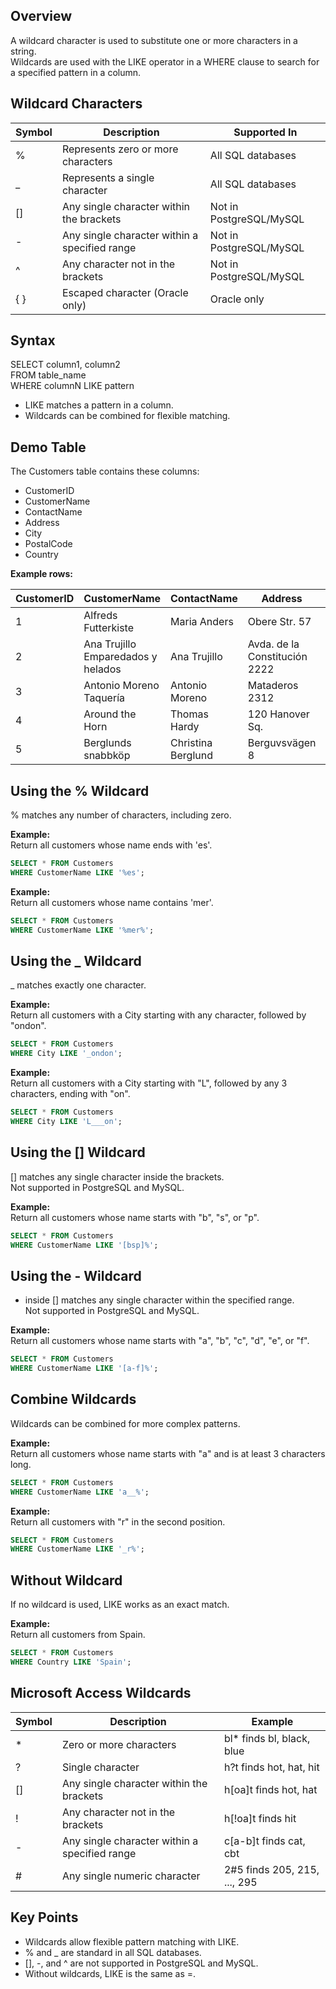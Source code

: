## Overview

A wildcard character is used to substitute one or more characters in a string.  
Wildcards are used with the LIKE operator in a WHERE clause to search for a specified pattern in a column.

## Wildcard Characters

| Symbol | Description                                   | Supported In                |
|--------|-----------------------------------------------|-----------------------------|
| %      | Represents zero or more characters            | All SQL databases           |
| _      | Represents a single character                 | All SQL databases           |
| []     | Any single character within the brackets      | Not in PostgreSQL/MySQL     |
| -      | Any single character within a specified range | Not in PostgreSQL/MySQL     |
| ^      | Any character not in the brackets             | Not in PostgreSQL/MySQL     |
| { }    | Escaped character (Oracle only)               | Oracle only                 |

## Syntax

SELECT column1, column2  
FROM table_name  
WHERE columnN LIKE pattern

- LIKE matches a pattern in a column.
- Wildcards can be combined for flexible matching.

## Demo Table

The Customers table contains these columns:

- CustomerID
- CustomerName
- ContactName
- Address
- City
- PostalCode
- Country

**Example rows:**

| CustomerID | CustomerName                       | ContactName      | Address                | City        | PostalCode | Country  |
|------------|------------------------------------|------------------|------------------------|-------------|------------|----------|
| 1          | Alfreds Futterkiste                | Maria Anders     | Obere Str. 57          | Berlin      | 12209      | Germany  |
| 2          | Ana Trujillo Emparedados y helados | Ana Trujillo     | Avda. de la Constitución 2222 | México D.F. | 05021      | Mexico   |
| 3          | Antonio Moreno Taquería            | Antonio Moreno   | Mataderos 2312         | México D.F. | 05023      | Mexico   |
| 4          | Around the Horn                    | Thomas Hardy     | 120 Hanover Sq.        | London      | WA1 1DP    | UK       |
| 5          | Berglunds snabbköp                 | Christina Berglund | Berguvsvägen 8       | Luleå       | S-958 22   | Sweden   |

## Using the % Wildcard

% matches any number of characters, including zero.

**Example:**  
Return all customers whose name ends with 'es'.

```sql
SELECT * FROM Customers
WHERE CustomerName LIKE '%es';
```

**Example:**  
Return all customers whose name contains 'mer'.

```sql
SELECT * FROM Customers
WHERE CustomerName LIKE '%mer%';
```

## Using the _ Wildcard

_ matches exactly one character.

**Example:**  
Return all customers with a City starting with any character, followed by "ondon".

```sql
SELECT * FROM Customers
WHERE City LIKE '_ondon';
```

**Example:**  
Return all customers with a City starting with "L", followed by any 3 characters, ending with "on".

```sql
SELECT * FROM Customers
WHERE City LIKE 'L___on';
```

## Using the [] Wildcard

[] matches any single character inside the brackets.  
Not supported in PostgreSQL and MySQL.

**Example:**  
Return all customers whose name starts with "b", "s", or "p".

```sql
SELECT * FROM Customers
WHERE CustomerName LIKE '[bsp]%';
```

## Using the - Wildcard

- inside [] matches any single character within the specified range.  
Not supported in PostgreSQL and MySQL.

**Example:**  
Return all customers whose name starts with "a", "b", "c", "d", "e", or "f".

```sql
SELECT * FROM Customers
WHERE CustomerName LIKE '[a-f]%';
```

## Combine Wildcards

Wildcards can be combined for more complex patterns.

**Example:**  
Return all customers whose name starts with "a" and is at least 3 characters long.

```sql
SELECT * FROM Customers
WHERE CustomerName LIKE 'a__%';
```

**Example:**  
Return all customers with "r" in the second position.

```sql
SELECT * FROM Customers
WHERE CustomerName LIKE '_r%';
```

## Without Wildcard

If no wildcard is used, LIKE works as an exact match.

**Example:**  
Return all customers from Spain.

```sql
SELECT * FROM Customers
WHERE Country LIKE 'Spain';
```

## Microsoft Access Wildcards

| Symbol | Description                                   | Example                        |
|--------|-----------------------------------------------|--------------------------------|
| *      | Zero or more characters                       | bl* finds bl, black, blue      |
| ?      | Single character                              | h?t finds hot, hat, hit        |
| []     | Any single character within the brackets      | h[oa]t finds hot, hat          |
| !      | Any character not in the brackets             | h[!oa]t finds hit              |
| -      | Any single character within a specified range | c[a-b]t finds cat, cbt         |
| #      | Any single numeric character                  | 2#5 finds 205, 215, ..., 295   |

## Key Points

- Wildcards allow flexible pattern matching with LIKE.
- % and _ are standard in all SQL databases.
- [], -, and ^ are not supported in PostgreSQL and MySQL.
- Without wildcards, LIKE is the same as =.